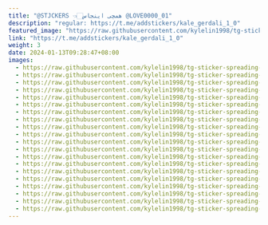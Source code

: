 ```yaml
---
title: "@STJCKERS 👈🏻همچی اینجاس @LOVE0000_01"
description: "regular: https://t.me/addstickers/kale_gerdali_1_0"
featured_image: "https://raw.githubusercontent.com/kylelin1998/tg-sticker-spreading-worldwide-images/main/img/f0e02660-770d-4a21-9e84-e17a4402327f.jpg"
link: "https://t.me/addstickers/kale_gerdali_1_0"
weight: 3
date: 2024-01-13T09:28:47+08:00
images:
  - https://raw.githubusercontent.com/kylelin1998/tg-sticker-spreading-worldwide-images/main/img/f0e02660-770d-4a21-9e84-e17a4402327f.jpg
  - https://raw.githubusercontent.com/kylelin1998/tg-sticker-spreading-worldwide-images/main/img/ec5de6f9-aac5-47fe-b9e2-28c180445d2b.jpg
  - https://raw.githubusercontent.com/kylelin1998/tg-sticker-spreading-worldwide-images/main/img/3def4019-cd71-4bf2-9bcf-e091af4a5285.jpg
  - https://raw.githubusercontent.com/kylelin1998/tg-sticker-spreading-worldwide-images/main/img/01a28119-7161-4e5a-ab85-bfcc57800427.jpg
  - https://raw.githubusercontent.com/kylelin1998/tg-sticker-spreading-worldwide-images/main/img/e6728422-5b9b-436f-80dc-4a18b382ebc4.jpg
  - https://raw.githubusercontent.com/kylelin1998/tg-sticker-spreading-worldwide-images/main/img/ee7aea7a-0cfe-49f2-bab5-c4f0b5d721a9.jpg
  - https://raw.githubusercontent.com/kylelin1998/tg-sticker-spreading-worldwide-images/main/img/a7085b0d-e45e-447d-af87-72a114a16b0f.jpg
  - https://raw.githubusercontent.com/kylelin1998/tg-sticker-spreading-worldwide-images/main/img/c079ce31-fa5f-455c-9b59-98f4079737a6.jpg
  - https://raw.githubusercontent.com/kylelin1998/tg-sticker-spreading-worldwide-images/main/img/d13f9ef1-46a8-4555-a59d-41175ee8403e.jpg
  - https://raw.githubusercontent.com/kylelin1998/tg-sticker-spreading-worldwide-images/main/img/fb09b4dc-e5f0-49a6-90f2-db265b3a3907.jpg
  - https://raw.githubusercontent.com/kylelin1998/tg-sticker-spreading-worldwide-images/main/img/1573b1bd-c617-42ae-b0c6-58aa80b31805.jpg
  - https://raw.githubusercontent.com/kylelin1998/tg-sticker-spreading-worldwide-images/main/img/eacf9dad-eaec-4079-876e-0787d158b3f9.jpg
  - https://raw.githubusercontent.com/kylelin1998/tg-sticker-spreading-worldwide-images/main/img/2787ccf2-5c15-4fb0-8458-d0e4fbe54ece.jpg
  - https://raw.githubusercontent.com/kylelin1998/tg-sticker-spreading-worldwide-images/main/img/06621738-2c66-4e96-9e71-a894f74a09d2.jpg
  - https://raw.githubusercontent.com/kylelin1998/tg-sticker-spreading-worldwide-images/main/img/728adff2-ad3c-42b6-b036-c7854e798506.jpg
  - https://raw.githubusercontent.com/kylelin1998/tg-sticker-spreading-worldwide-images/main/img/592b4381-a88e-4e70-838f-7b2d764c3511.jpg
  - https://raw.githubusercontent.com/kylelin1998/tg-sticker-spreading-worldwide-images/main/img/beb2d8d9-faba-49c3-b1d0-d593c5da6677.jpg
  - https://raw.githubusercontent.com/kylelin1998/tg-sticker-spreading-worldwide-images/main/img/24071b57-bd0e-4f5c-963a-bb56801f7880.jpg
  - https://raw.githubusercontent.com/kylelin1998/tg-sticker-spreading-worldwide-images/main/img/9fc7c81a-f6a0-466e-9788-42c0b0948ae1.jpg
  - https://raw.githubusercontent.com/kylelin1998/tg-sticker-spreading-worldwide-images/main/img/5954a50f-3429-4590-9e50-44b7cf3a42e4.jpg
---
```

